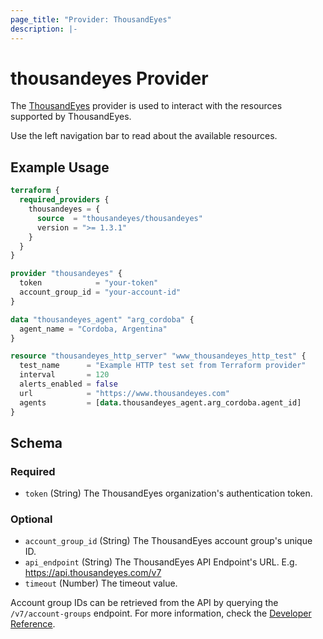 ```yaml
---
page_title: "Provider: ThousandEyes"
description: |-
---
```


# thousandeyes Provider

The [ThousandEyes](https://www.thousandeyes.com/) provider is used to interact with the resources supported by ThousandEyes.

Use the left navigation bar to read about the available resources.

## Example Usage

```terraform
terraform {
  required_providers {
    thousandeyes = {
      source  = "thousandeyes/thousandeyes"
      version = ">= 1.3.1"
    }
  }
}

provider "thousandeyes" {
  token            = "your-token"
  account_group_id = "your-account-id"
}

data "thousandeyes_agent" "arg_cordoba" {
  agent_name = "Cordoba, Argentina"
}

resource "thousandeyes_http_server" "www_thousandeyes_http_test" {
  test_name      = "Example HTTP test set from Terraform provider"
  interval       = 120
  alerts_enabled = false
  url            = "https://www.thousandeyes.com"
  agents         = [data.thousandeyes_agent.arg_cordoba.agent_id]
}
```

<!-- schema generated by tfplugindocs -->
## Schema

### Required

- `token` (String) The ThousandEyes organization's authentication token.

### Optional

- `account_group_id` (String) The ThousandEyes account group's unique ID.
- `api_endpoint` (String) The ThousandEyes API Endpoint's URL. E.g. https://api.thousandeyes.com/v7
- `timeout` (Number) The timeout value.

Account group IDs can be retrieved from the API by querying the `/v7/account-groups` endpoint. For more information, check the
[Developer Reference](https://developer.cisco.com/docs/thousandeyes/list-account-groups/).
